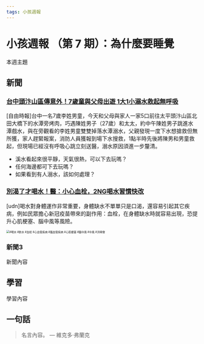 ```yaml
---
tags: 小孩週報
---
```


# 小孩週報 （第 7 期）：為什麼要睡覺

本週主題

## 新聞

### [台中頭汴山區傳意外！7歲童與父母出遊  1大1小溺水救起無呼吸](https://news.ltn.com.tw/news/society/breakingnews/3526030)

[自由時報]台中一名7歲李姓男童，今天和父母與家人一家5口前往太平頭汴山區北田大橋下的水潭旁烤肉，巧遇陳姓男子（27歲）和太太，約中午陳姓男子跳進水潭戲水，與在旁觀看的李姓男童雙雙掉落水潭溺水，父親發現一度下水想搶救但無所獲，家人趕緊報案，消防人員獲報到場下水搜救，1點半時先後將陳男和男童救起，但現場已經沒有呼吸心跳立刻送醫，溺水原因須進一步釐清。

- 溪水看起來很平靜，天氣很熱，可以下去玩嗎？
- 任何海邊都可下去玩嗎？
- 如果看到有人溺水，該如何處理？

### [別渴了才喝水！醫：小心血栓，2NG喝水習慣快改](https://health.udn.com/health/story/5975/5440516?from=udn_ch2_menu_v2_main_index)

[udn]喝水對身體運作非常重要，身體缺水不單單只是口渴，還容易引起其它疾病，例如民眾擔心新冠疫苗帶來的副作用：血栓，在身體缺水時就容易出現，恐提升心肌梗塞、腦中風等風險。

<img src="https://i.imgur.com/eA3QH8B.jpg" alt="#喝水 #飲水 #血栓 #心血管疾病 #腦血管疾病 #心肌梗塞 #腦中風 #中風 #洪暐傑" style="zoom: 50%;" />

### 新聞3

新聞內容

## 學習

學習內容

## 一句話

> 名言內容。 ― 維克多·弗蘭克

